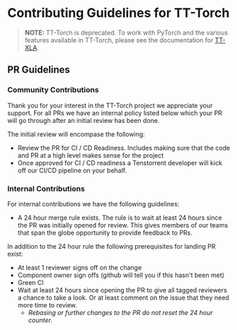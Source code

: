# Contributing Guidelines for TT-Torch

> **NOTE:** TT-Torch is deprecated. To work with PyTorch and the various features available in TT-Torch, please see the documentation for [TT-XLA](https://github.com/tenstorrent/tt-xla/blob/main/README.md).

## PR Guidelines
### Community Contributions
Thank you for your interest in the TT-Torch project we appreciate your support.
For all PRs we have an internal policy listed below which your PR will go through after an initial review has been done.

The initial review will encompase the following:
* Review the PR for CI / CD Readiness. Includes making sure that the code and PR at a high level makes sense for the project
* Once approved for CI / CD readiness a Tenstorrent developer will kick off our CI/CD pipeline on your behalf.

### Internal Contributions
For internal contributions we have the following guidelines:

* A 24 hour merge rule exists. The rule is to wait at least 24 hours since the PR was initially opened for review. This gives members of our teams that span the globe opportunity to provide feedback to PRs.

In addition to the 24 hour rule the following prerequisites for landing PR exist:
* At least 1 reviewer signs off on the change
* Component owner sign offs (github will tell you if this hasn't been met)
* Green CI
* Wait at least 24 hours since opening the PR to give all tagged reviewers a chance to take a look.  Or at least comment on the issue that they need more time to review.
  * *Rebasing or further changes to the PR do not reset the 24 hour counter.*
